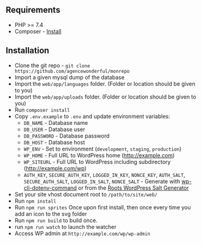 ## Requirements

* PHP >= 7.4
* Composer - [Install](https://getcomposer.org/doc/00-intro.md#installation-linux-unix-osx)

## Installation

* Clone the git repo - `git clone https://github.com/agencewonderful/monrepo`
* Import a given mysql dump of the database
* Import the `web/app/languages` folder. (Folder or location should be given to you)
* Import the `web/app/uploads` folder. (Folder or location should be given to you)
* Run `composer install`
* Copy `.env.example` to `.env` and update environment variables:
    * `DB_NAME` - Database name
    * `DB_USER` - Database user
    * `DB_PASSWORD` - Database password
    * `DB_HOST` - Database host
    * `WP_ENV` - Set to environment (`development`, `staging`, `production`)
    * `WP_HOME` - Full URL to WordPress home (http://example.com)
    * `WP_SITEURL` - Full URL to WordPress including subdirectory (http://example.com/wp)
    * `AUTH_KEY`, `SECURE_AUTH_KEY`, `LOGGED_IN_KEY`, `NONCE_KEY`, `AUTH_SALT`, `SECURE_AUTH_SALT`, `LOGGED_IN_SALT`, `NONCE_SALT` - Generate with [wp-cli-dotenv-command](https://github.com/aaemnnosttv/wp-cli-dotenv-command) or from the [Roots WordPress Salt Generator](https://roots.io/salts.html)
* Set your site vhost document root to `/path/to/site/web/`
* Run `npm install`
* Run `npm run sprites` Once upon first install, then once every time you add an icon to the svg folder
* Run `npm run build` to build once.
* run `npm run watch` to launch the watcher
* Access WP admin at `http://example.com/wp/wp-admin`
